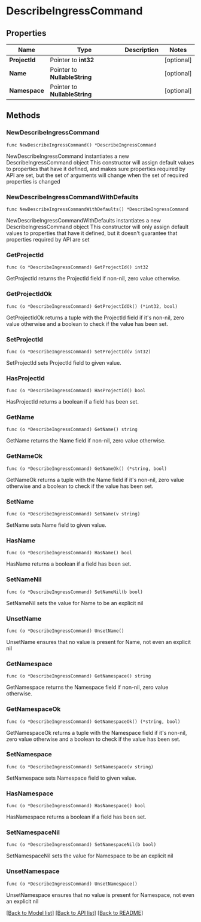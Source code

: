 # DescribeIngressCommand

## Properties

Name | Type | Description | Notes
------------ | ------------- | ------------- | -------------
**ProjectId** | Pointer to **int32** |  | [optional] 
**Name** | Pointer to **NullableString** |  | [optional] 
**Namespace** | Pointer to **NullableString** |  | [optional] 

## Methods

### NewDescribeIngressCommand

`func NewDescribeIngressCommand() *DescribeIngressCommand`

NewDescribeIngressCommand instantiates a new DescribeIngressCommand object
This constructor will assign default values to properties that have it defined,
and makes sure properties required by API are set, but the set of arguments
will change when the set of required properties is changed

### NewDescribeIngressCommandWithDefaults

`func NewDescribeIngressCommandWithDefaults() *DescribeIngressCommand`

NewDescribeIngressCommandWithDefaults instantiates a new DescribeIngressCommand object
This constructor will only assign default values to properties that have it defined,
but it doesn't guarantee that properties required by API are set

### GetProjectId

`func (o *DescribeIngressCommand) GetProjectId() int32`

GetProjectId returns the ProjectId field if non-nil, zero value otherwise.

### GetProjectIdOk

`func (o *DescribeIngressCommand) GetProjectIdOk() (*int32, bool)`

GetProjectIdOk returns a tuple with the ProjectId field if it's non-nil, zero value otherwise
and a boolean to check if the value has been set.

### SetProjectId

`func (o *DescribeIngressCommand) SetProjectId(v int32)`

SetProjectId sets ProjectId field to given value.

### HasProjectId

`func (o *DescribeIngressCommand) HasProjectId() bool`

HasProjectId returns a boolean if a field has been set.

### GetName

`func (o *DescribeIngressCommand) GetName() string`

GetName returns the Name field if non-nil, zero value otherwise.

### GetNameOk

`func (o *DescribeIngressCommand) GetNameOk() (*string, bool)`

GetNameOk returns a tuple with the Name field if it's non-nil, zero value otherwise
and a boolean to check if the value has been set.

### SetName

`func (o *DescribeIngressCommand) SetName(v string)`

SetName sets Name field to given value.

### HasName

`func (o *DescribeIngressCommand) HasName() bool`

HasName returns a boolean if a field has been set.

### SetNameNil

`func (o *DescribeIngressCommand) SetNameNil(b bool)`

 SetNameNil sets the value for Name to be an explicit nil

### UnsetName
`func (o *DescribeIngressCommand) UnsetName()`

UnsetName ensures that no value is present for Name, not even an explicit nil
### GetNamespace

`func (o *DescribeIngressCommand) GetNamespace() string`

GetNamespace returns the Namespace field if non-nil, zero value otherwise.

### GetNamespaceOk

`func (o *DescribeIngressCommand) GetNamespaceOk() (*string, bool)`

GetNamespaceOk returns a tuple with the Namespace field if it's non-nil, zero value otherwise
and a boolean to check if the value has been set.

### SetNamespace

`func (o *DescribeIngressCommand) SetNamespace(v string)`

SetNamespace sets Namespace field to given value.

### HasNamespace

`func (o *DescribeIngressCommand) HasNamespace() bool`

HasNamespace returns a boolean if a field has been set.

### SetNamespaceNil

`func (o *DescribeIngressCommand) SetNamespaceNil(b bool)`

 SetNamespaceNil sets the value for Namespace to be an explicit nil

### UnsetNamespace
`func (o *DescribeIngressCommand) UnsetNamespace()`

UnsetNamespace ensures that no value is present for Namespace, not even an explicit nil

[[Back to Model list]](../README.md#documentation-for-models) [[Back to API list]](../README.md#documentation-for-api-endpoints) [[Back to README]](../README.md)


